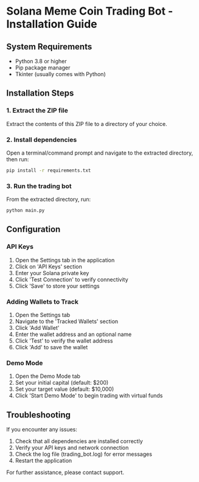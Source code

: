 # Solana Meme Coin Trading Bot - Installation Guide

## System Requirements
- Python 3.8 or higher
- Pip package manager
- Tkinter (usually comes with Python)

## Installation Steps

### 1. Extract the ZIP file
Extract the contents of this ZIP file to a directory of your choice.

### 2. Install dependencies
Open a terminal/command prompt and navigate to the extracted directory, then run:

```bash
pip install -r requirements.txt
```

### 3. Run the trading bot
From the extracted directory, run:

```bash
python main.py
```

## Configuration

### API Keys
1. Open the Settings tab in the application
2. Click on 'API Keys' section
3. Enter your Solana private key
4. Click 'Test Connection' to verify connectivity
5. Click 'Save' to store your settings

### Adding Wallets to Track
1. Open the Settings tab
2. Navigate to the 'Tracked Wallets' section
3. Click 'Add Wallet'
4. Enter the wallet address and an optional name
5. Click 'Test' to verify the wallet address
6. Click 'Add' to save the wallet

### Demo Mode
1. Open the Demo Mode tab
2. Set your initial capital (default: $200)
3. Set your target value (default: $10,000)
4. Click 'Start Demo Mode' to begin trading with virtual funds

## Troubleshooting

If you encounter any issues:
1. Check that all dependencies are installed correctly
2. Verify your API keys and network connection
3. Check the log file (trading_bot.log) for error messages
4. Restart the application

For further assistance, please contact support.
